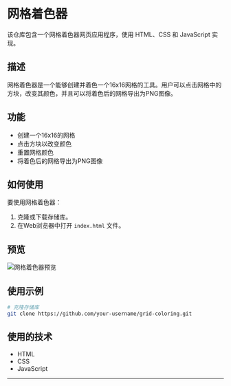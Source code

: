 # 网格着色器

该仓库包含一个网格着色器网页应用程序，使用 HTML、CSS 和 JavaScript 实现。

## 描述

网格着色器是一个能够创建并着色一个16x16网格的工具。用户可以点击网格中的方块，改变其颜色，并且可以将着色后的网格导出为PNG图像。

## 功能

- 创建一个16x16的网格
- 点击方块以改变颜色
- 重置网格颜色
- 将着色后的网格导出为PNG图像

## 如何使用

要使用网格着色器：

1. 克隆或下载存储库。
2. 在Web浏览器中打开 `index.html` 文件。

## 预览

![网格着色器预览](链接到预览图像.png)

## 使用示例

```bash
# 克隆存储库
git clone https://github.com/your-username/grid-coloring.git
```

## 使用的技术

- HTML
- CSS
- JavaScript
---

